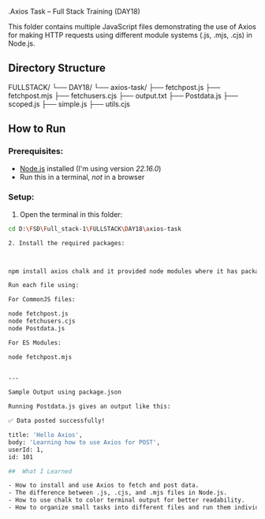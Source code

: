 .Axios Task – Full Stack Training (DAY18)

This folder contains multiple JavaScript files demonstrating the use of Axios for making HTTP requests using different module systems (.js, .mjs, .cjs) in Node.js.

## Directory Structure

FULLSTACK/ └── DAY18/ └── axios-task/ ├── fetchpost.js ├── fetchpost.mjs ├── fetchusers.cjs ├── output.txt ├── Postdata.js ├── scoped.js ├── simple.js ├── utils.cjs

##  How to Run

### Prerequisites:
- [Node.js](https://nodejs.org/) installed (I'm using version *22.16.0*)
- Run this in a terminal, *not* in a browser

### Setup:

1. Open the terminal in this folder:
```bash
cd D:\FSD\Full_stack-1\FULLSTACK\DAY18\axios-task

2. Install the required packages:



npm install axios chalk and it provided node modules where it has packages like package-lock.json and package.json

Run each file using:

For CommonJS files:

node fetchpost.js
node fetchusers.cjs
node Postdata.js

For ES Modules:

node fetchpost.mjs


---

Sample Output using package.json

Running Postdata.js gives an output like this:

✅ Data posted successfully!

title: 'Hello Axios',
body: 'Learning how to use Axios for POST',
userId: 1,
id: 101

##  What I Learned

- How to install and use Axios to fetch and post data.
- The difference between .js, .cjs, and .mjs files in Node.js.
- How to use chalk to color terminal output for better readability.
- How to organize small tasks into different files and run them individually.
